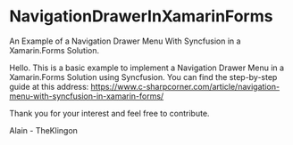 # NavigationDrawerInXamarinForms
An Example of a Navigation Drawer Menu With Syncfusion in a Xamarin.Forms Solution.

Hello.
This is a basic example to implement a Navigation Drawer Menu in a Xamarin.Forms Solution using Syncfusion.
You can find the step-by-step guide at this address:
https://www.c-sharpcorner.com/article/navigation-menu-with-syncfusion-in-xamarin-forms/

Thank you for your interest and feel free to contribute.

Alain - TheKlingon
